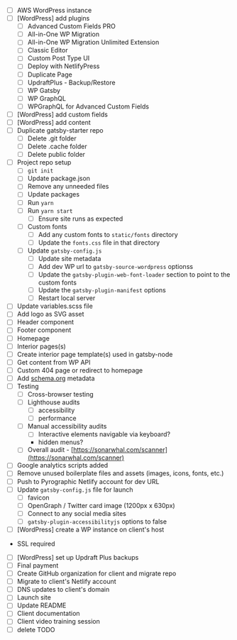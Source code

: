 - [ ]  AWS WordPress instance
- [ ]  [WordPress] add plugins
    - [ ]  Advanced Custom Fields PRO
    - [ ]  All-in-One WP Migration
    - [ ]  All-in-One WP Migration Unlimited Extension
    - [ ]  Classic Editor
    - [ ]  Custom Post Type UI
    - [ ]  Deploy with NetlifyPress
    - [ ]  Duplicate Page
    - [ ]  UpdraftPlus - Backup/Restore
    - [ ]  WP Gatsby
    - [ ]  WP GraphQL
    - [ ]  WPGraphQL for Advanced Custom Fields
- [ ]  [WordPress] add custom fields
- [ ]  [WordPress] add content
- [ ]  Duplicate gatsby-starter repo
    - [ ]  Delete .git folder
    - [ ]  Delete .cache folder
    - [ ]  Delete public folder
- [ ]  Project repo setup
    - [ ]  `git init`
    - [ ]  Update package.json
    - [ ]  Remove any unneeded files
    - [ ]  Update packages
    - [ ]  Run `yarn`
    - [ ]  Run `yarn start`
        - [ ]  Ensure site runs as expected
    - [ ]  Custom fonts
        - [ ]  Add any custom fonts to `static/fonts` directory
        - [ ]  Update the `fonts.css` file in that directory
    - [ ]  Update `gatsby-config.js`
        - [ ]  Update site metadata
        - [ ]  Add dev WP url to `gatsby-source-wordpress` optionss
        - [ ]  Update the `gatsby-plugin-web-font-loader` section to point to the custom fonts
        - [ ]  Update the `gatsby-plugin-manifest` options
        - [ ]  Restart local server
- [ ]  Update variables.scss file
- [ ]  Add logo as SVG asset
- [ ]  Header component
- [ ]  Footer component
- [ ]  Homepage
- [ ]  Interior pages(s)
- [ ]  Create interior page template(s) used in gatsby-node
- [ ]  Get content from WP API
- [ ]  Custom 404 page or redirect to homepage
- [ ]  Add [schema.org](http://schema.org/) metadata
- [ ]  Testing
    - [ ]  Cross-browser testing
    - [ ]  Lighthouse audits
        - [ ]  accessibility
        - [ ]  performance
    - [ ]  Manual accessibility audits
        - [ ]  Interactive elements navigable via keyboard?
        - hidden menus?
    - [ ]  Overall audit - [https://sonarwhal.com/scanner](https://sonarwhal.com/scanner)
- [ ]  Google analytics scripts added
- [ ]  Remove unused boilerplate files and assets (images, icons, fonts, etc.)
- [ ]  Push to Pyrographic Netlify account for dev URL
- [ ]  Update `gatsby-config.js` file for launch
    - [ ]  favicon
    - [ ]  OpenGraph / Twitter card image (1200px x 630px)
    - [ ]  Connect to any social media sites
    - [ ]  `gatsby-plugin-accessibilityjs` options to false
- [ ]  [WordPress] create a WP instance on client's host
- SSL required
- [ ]  [WordPress] set up Updraft Plus backups
- [ ]  Final payment
- [ ]  Create GitHub organization for client and migrate repo
- [ ]  Migrate to client's Netlify account
- [ ]  DNS updates to client's domain
- [ ]  Launch site
- [ ]  Update README
- [ ]  Client documentation
- [ ]  Client video training session
- [ ]  delete TODO
